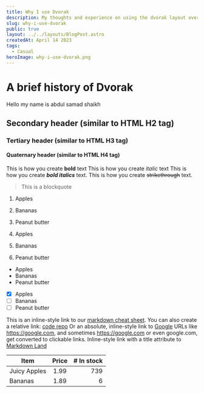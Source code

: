 ```yaml
---
title: Why I use Dvorak
description: My thoughts and experience on using the dvorak layout over 6 months
slug: why-i-use-dvorak
public: true
layout: ../../layouts/BlogPost.astro
createdAt: April 14 2023
tags:
  - Casual
heroImage: why-i-use-dvorak.png
---
```

# A brief history of Dvorak
Hello my name is abdul samad shaikh

## Secondary header (similar to HTML H2 tag)
### Tertiary header (similar to HTML H3 tag)
#### Quaternary header (similar to HTML H4 tag)

This is how you create **bold** text
This is how you create *italic* text
This is how you create ***bold italics*** text.
This is how you create ~~strikethrough~~ text.

> This is a blockquote

1. Apples
2. Bananas
3. Peanut butter

1. Apples
1. Bananas
1. Peanut butter

- Apples
- Bananas
- Peanut butter

- [x] Apples
- [ ] Bananas
- [ ] Peanut butter

This is an inline-style link to our [markdown cheat sheet](/markdown-cheat-sheet).
You can also create a relative link: [code repo](../repo/code)
Or an absolute, inline-style link to [Google](https://google.com)
URLs like <https://google.com>, and sometimes https://google.com
or even google.com, get converted to clickable links.
Inline-style link with a title attribute to [Markdown Land](https://markdown.land "Markdown Land")

| Item         | Price | # In stock |
|--------------|:-----:|-----------:|
| Juicy Apples |  1.99 |        739 |
| Bananas      |  1.89 |          6 |
